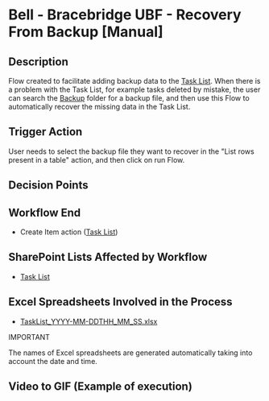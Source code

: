 # Bell - Bracebridge UBF - Recovery From Backup [Manual]

## Description
Flow created to facilitate adding backup data to the <a href="https://vistacaretech.sharepoint.com/sites/engineering/Bell/BracebridgeUBF/Lists/Task%20List/1000%20Tasks.aspx" target="_blank">Task List</a>. When there is a problem with the Task List, for example tasks deleted by mistake, the user can search the <a href="https://vistacaretech.sharepoint.com/:f:/s/engineering/Bell/BracebridgeUBF/EgRg0ZhAsQJItve9WdAy6XABT1AvCXZymwdqJwo48O8cZg?e=CVuG5f" target="_blank">Backup</a> folder for a backup file, and then use this Flow to automatically recover the missing data in the Task List.

## Trigger Action
User needs to select the backup file they want to recover in the "List rows present in a table" action, and then click on run Flow.

## Decision Points

## Workflow End
* Create Item action (<a href="https://vistacaretech.sharepoint.com/sites/engineering/Bell/BracebridgeUBF/Lists/Task%20List/1000%20Tasks.aspx" target="_blank">Task List</a>)

## SharePoint Lists Affected by Workflow
* <a href="https://vistacaretech.sharepoint.com/sites/engineering/Bell/BracebridgeUBF/Lists/Task%20List/1000%20Tasks.aspx" target="_blank">Task List</a>

## Excel Spreadsheets Involved in the Process
* <a href="https://vistacaretech.sharepoint.com/:f:/s/engineering/Bell/BracebridgeUBF/EgRg0ZhAsQJItve9WdAy6XABT1AvCXZymwdqJwo48O8cZg?e=CVuG5f" target="_blank">TaskList_YYYY-MM-DDTHH_MM_SS.xlsx</a>

<div class="note">
<p class="admonition-title">IMPORTANT</p>
<p>The names of Excel spreadsheets are generated automatically taking into account the date and time.</p>
</div>

## Video to GIF (Example of execution)